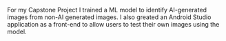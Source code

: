 For my Capstone Project I trained a ML model to identify AI-generated images from non-AI generated images. I also greated an Android Studio application as a front-end to allow users to test their own images using the model.

